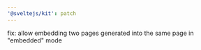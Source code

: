 ```yaml
---
'@sveltejs/kit': patch
---
```


fix: allow embedding two pages generated into the same page in "embedded" mode
